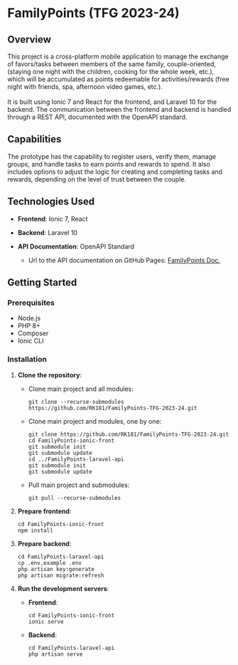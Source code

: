 # FamilyPoints (TFG 2023-24)

## Overview

This project is a cross-platform mobile application to manage the exchange of favors/tasks between members of the same family, couple-oriented, (staying one night with the children, cooking for the whole week, etc.), which will be accumulated as points redeemable for activities/rewards (free night with friends, spa, afternoon video games, etc.). <br/><br/>
It is built using Ionic 7 and React for the frontend, and Laravel 10 for the backend. The communication between the frontend and backend is handled through a REST API, documented with the OpenAPI standard.

## Capabilities 

The prototype has the capability to register users, verify them, manage groups, and handle tasks to earn points and rewards to spend. It also includes options to adjust the logic for creating and completing tasks and rewards, depending on the level of trust between the couple.

## Technologies Used

- **Frontend**: Ionic 7, React
- **Backend**: Laravel 10
- **API Documentation**: OpenAPI Standard

  - Url to the API documentation on GitHub Pages: 
    [FamilyPoints Doc.](https://rk181.github.io/FamilyPoints-TFG-2023-24/)

## Getting Started
### Prerequisites

- Node.js
- PHP 8+
- Composer
- Ionic CLI

### Installation

1. **Clone the repository**:
    - Clone main project and all modules:
        ```
        git clone --recurse-submodules https://github.com/RK181/FamilyPoints-TFG-2023-24.git
        ```
    - Clone main project and modules, one by one:
        ```
        git clone https://github.com/RK181/FamilyPoints-TFG-2023-24.git
        cd FamilyPoints-ionic-front
        git submodule init
        git submodule update
        cd ../FamilyPoints-laravel-api
        git submodule init
        git submodule update
        ```
    - Pull main project and submodules:
        ```
        git pull --recurse-submodules
        ```
1. **Prepare frontend**:
    ```
    cd FamilyPoints-ionic-front
    npm install
    ```

3. **Prepare backend**:
    ```
    cd FamilyPoints-laravel-api
    cp .env.example .env
    php artisan key:generate
    php artisan migrate:refresh
    ```

4. **Run the development servers**:
    - **Frontend**:
        ```
        cd FamilyPoints-ionic-front
        ionic serve
        ```
    - **Backend**:
        ```
        cd FamilyPoints-laravel-api
        php artisan serve
        ```
